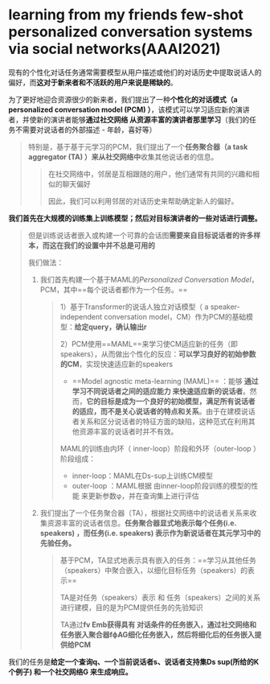 # learning from my friends  few-shot personalized conversation systems via social networks(AAAI2021)

现有的个性化对话任务通常需要模型从用户描述或他们的对话历史中提取说话人的偏好，而**这对于新来者和不活跃的用户来说是稀缺的**。

为了更好地迎合资源很少的新来者，我们提出了一种**个性化的对话模式（a personalized conversation model (PCM) ）**，该模式可以学习适应新的演讲者，并使新的演讲者能够**通过社交网络 从资源丰富的演讲者那里学习**（我们的任务不需要对说话者的外部描述 - 年龄，喜好等）

> 特别是，基于基于元学习的PCM，我们提出了一个**任务聚合器（a task aggregator (TA) ）**来**从社交网络中**收集其他说话者的信息。
>
> > 在社交网络中，邻居是互相跟随的用户，他们通常有共同的兴趣和相似的聊天偏好
> >
> > 因此，我们可以利用邻居的对话历史来帮助确定新人的偏好。



**我们首先在大规模的训练集上训练模型；然后对目标演讲者的一些对话进行调整。**

> 但是训练说话者嵌入或构建一个可靠的会话图**需要来自目标说话者的许多样本，而这在我们的设置中并不总是可用的**
>
> 我们做法：
>
> 1. 我们首先构建一个基于MAML的*Personalized Conversation Model*，PCM，其中==每个说话者都作为一个任务。==
>
>    > 1）基于Transformer的说话人独立对话模型（ a speaker-independent conversation model，CM）作为PCM的基础模型：**给定query，确认输出r**
>    >
>    > 2）PCM使用==MAML==来学习使CM适应新的任务（即speakers），从而做出个性化的反应：**可以学习良好的初始参数的CM**，实现快速适应新的speakers
>    >
>    > * ==Model agnostic meta-learning (MAML)== ：能够 **通过学习不同说话者之间的适应能力 来快速适应新的说话者**。然而，**它的目标是成为一个良好的初始模型，满足所有说话者的适应，而不是关心说话者的特点和关系**。由于在建模说话者关系和区分说话者的特征方面的缺陷，这种范式在利用其他资源丰富的说话者时并不有效。
>    >
>    > MAML的训练由内环（ inner-loop）阶段和外环（outer-loop ）阶段组成：
>    >
>    > *  inner-loop：MAML在Ds-sup上训练CM模型
>    > * outer-loop ：MAML根据 由inner-loop阶段训练的模型的性能 来更新参数φ，并在查询集上进行评估
>
> 
>
> 2. 我们提出了一个任务聚合器（TA），根据社交网络中的说话者关系来收集资源丰富的说话者信息。**任务聚合器显式地表示每个任务(i.e. speakers) ，而任务(i.e. speakers) 表示作为新说话者在其元学习中的 先验任务。** 
>
>    > 基于PCM，TA显式地表示具有嵌入的任务：==学习从其他任务（speakers）中聚合嵌入，以细化目标任务（speakers）的表示==
>    >
>    > TA是对任务（speakers）表示 和 任务（speakers）之间的关系进行建模，目的是为PCM提供任务的先验知识
>    >
>    > TA通过**fv Emb获得具有 对话条件的任务嵌入，通过社交网络和任务嵌入聚合器fϕAG细化任务嵌入，然后将细化后的任务嵌入提供给PCM**



我们的任务是**给定一个查询q、一个当前说话者s、说话者支持集Ds sup(所给的K个例子) 和一个社交网络G 来生成响应。**
